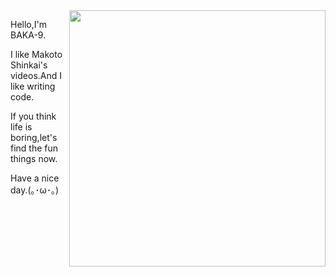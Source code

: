 <img align='right' src='https://cdn.jsdelivr.net/gh/baka-9/baka-9/suzume.png' width='410px'>

Hello,I'm BAKA-9.

I like Makoto Shinkai's videos.And I like writing code.

If you think life is boring,let's find the fun things now.

Have a nice day.(｡･ω･｡)

